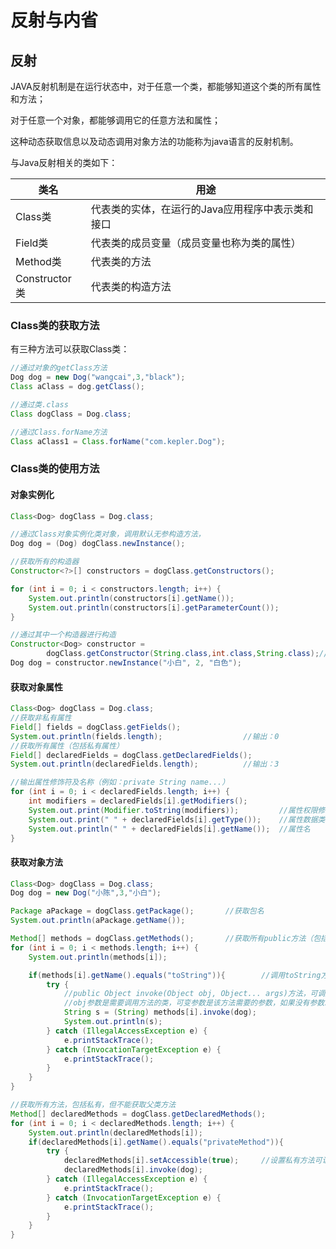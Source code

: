 # 反射与内省

## 反射

JAVA反射机制是在运行状态中，对于任意一个类，都能够知道这个类的所有属性和方法；

对于任意一个对象，都能够调用它的任意方法和属性；

这种动态获取信息以及动态调用对象方法的功能称为java语言的反射机制。



与Java反射相关的类如下：

| 类名          | 用途                                             |
| ------------- | ------------------------------------------------ |
| Class类       | 代表类的实体，在运行的Java应用程序中表示类和接口 |
| Field类       | 代表类的成员变量（成员变量也称为类的属性）       |
| Method类      | 代表类的方法                                     |
| Constructor类 | 代表类的构造方法                                 |



### Class类的获取方法

有三种方法可以获取Class类：

```java
//通过对象的getClass方法
Dog dog = new Dog("wangcai",3,"black");
Class aClass = dog.getClass();

//通过类.class
Class dogClass = Dog.class;

//通过Class.forName方法
Class aClass1 = Class.forName("com.kepler.Dog");
```



### Class类的使用方法

#### 对象实例化

```java
Class<Dog> dogClass = Dog.class;

//通过Class对象实例化类对象，调用默认无参构造方法，
Dog dog = (Dog) dogClass.newInstance();

//获取所有的构造器
Constructor<?>[] constructors = dogClass.getConstructors();

for (int i = 0; i < constructors.length; i++) {
    System.out.println(constructors[i].getName());
    System.out.println(constructors[i].getParameterCount());
}

//通过其中一个构造器进行构造
Constructor<Dog> constructor = 	
		dogClass.getConstructor(String.class,int.class,String.class);//参数类型Class
Dog dog = constructor.newInstance("小白", 2, "白色");

```



#### 获取对象属性

```java
Class<Dog> dogClass = Dog.class;
//获取非私有属性
Field[] fields = dogClass.getFields();
System.out.println(fields.length);                  //输出：0
//获取所有属性（包括私有属性）
Field[] declaredFields = dogClass.getDeclaredFields();
System.out.println(declaredFields.length);          //输出：3

//输出属性修饰符及名称（例如：private String name...）
for (int i = 0; i < declaredFields.length; i++) {
    int modifiers = declaredFields[i].getModifiers();
    System.out.print(Modifier.toString(modifiers));         //属性权限修饰符
    System.out.print(" " + declaredFields[i].getType());    //属性数据类型
    System.out.println(" " + declaredFields[i].getName());  //属性名
}
```



#### 获取对象方法

```java
Class<Dog> dogClass = Dog.class;
Dog dog = new Dog("小陈",3,"小白");

Package aPackage = dogClass.getPackage();       //获取包名
System.out.println(aPackage.getName());

Method[] methods = dogClass.getMethods();       //获取所有public方法（包括父类）
for (int i = 0; i < methods.length; i++) {
    System.out.println(methods[i]);

    if(methods[i].getName().equals("toString")){        //调用toString方法
        try {
            //public Object invoke(Object obj, Object... args)方法，可调用获取的方法
            //obj参数是需要调用方法的类，可变参数是该方法需要的参数，如果没有参数就不写
            String s = (String) methods[i].invoke(dog);
            System.out.println(s);
        } catch (IllegalAccessException e) {
            e.printStackTrace();
        } catch (InvocationTargetException e) {
            e.printStackTrace();
        }
    }
}

//获取所有方法，包括私有，但不能获取父类方法
Method[] declaredMethods = dogClass.getDeclaredMethods();   
for (int i = 0; i < declaredMethods.length; i++) {
    System.out.println(declaredMethods[i]);
    if(declaredMethods[i].getName().equals("privateMethod")){
        try {
            declaredMethods[i].setAccessible(true);     //设置私有方法可访问
            declaredMethods[i].invoke(dog);
        } catch (IllegalAccessException e) {
            e.printStackTrace();
        } catch (InvocationTargetException e) {
            e.printStackTrace();
        }
    }
}
```



